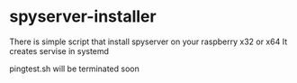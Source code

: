 # spyserver-installer
There is simple script that install spyserver on your raspberry x32 or x64
It creates servise in systemd

pingtest.sh will be terminated soon
